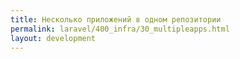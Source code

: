 ```yaml
---
title: Несколько приложений в одном репозитории
permalink: laravel/400_infra/30_multipleapps.html
layout: development
---
```

